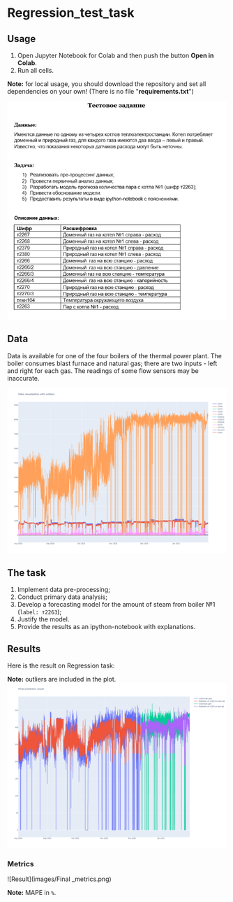 # Regression_test_task

## Usage
1. Open Jupyter Notebook for Colab and then push the button **Open in Colab**.
2. Run all cells.

**Note:** for local usage, you should download the repository and set all dependencies on your own! (There is no file "**requirements.txt**")

![Test_task](images/test_task.png)
## Data
Data is available for one of the four boilers of the thermal power plant. The boiler consumes blast furnace and natural gas; there are two inputs - left and right for each gas. The readings of some flow sensors may be inaccurate.

![Data](images/outliers.png)

## The task
1.	Implement data pre-processing;
2.	Conduct primary data analysis;
3.	Develop a forecasting  model for the amount of steam from boiler №1 (`label: т2263`);
4.	Justify the model.
5.	Provide the results as an ipython-notebook with explanations.

## Results
Here is the result on Regression task:

**Note:** outliers are included in the plot.
![Result](images/Final_result.png)

### Metrics
![Result](images/Final _metrics.png)

**Note:** MAPE in `%`.

